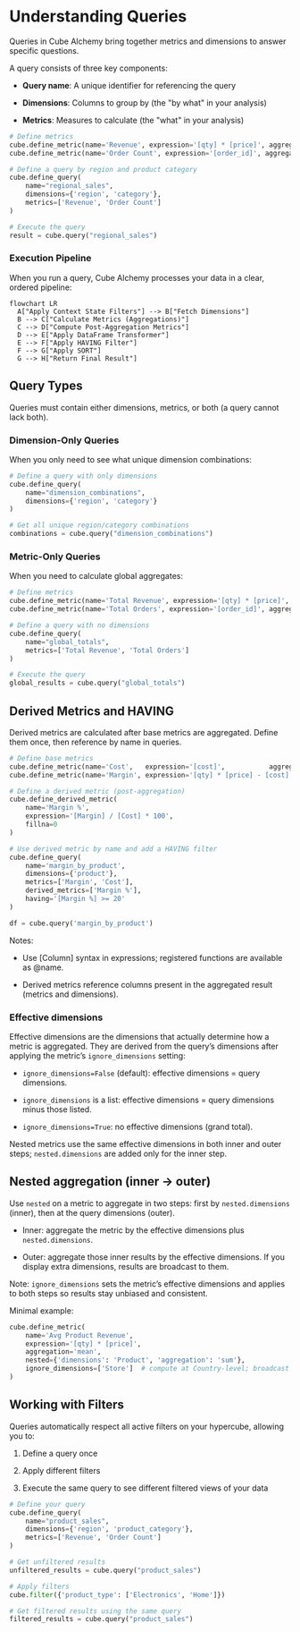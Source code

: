 # Understanding Queries

Queries in Cube Alchemy bring together metrics and dimensions to answer specific questions.

A query consists of three key components:

- **Query name**: A unique identifier for referencing the query

- **Dimensions**: Columns to group by (the "by what" in your analysis)

- **Metrics**: Measures to calculate (the "what" in your analysis)

```python
# Define metrics
cube.define_metric(name='Revenue', expression='[qty] * [price]', aggregation='sum')
cube.define_metric(name='Order Count', expression='[order_id]', aggregation='count')

# Define a query by region and product category
cube.define_query(
    name="regional_sales",
    dimensions={'region', 'category'},
    metrics=['Revenue', 'Order Count']
)

# Execute the query
result = cube.query("regional_sales")
```

### Execution Pipeline

When you run a query, Cube Alchemy processes your data in a clear, ordered pipeline:

```mermaid
flowchart LR
  A["Apply Context State Filters"] --> B["Fetch Dimensions"]
  B --> C["Calculate Metrics (Aggregations)"]
  C --> D["Compute Post-Aggregation Metrics"]
  D --> E["Apply DataFrame Transformer"]
  E --> F["Apply HAVING Filter"]
  F --> G["Apply SORT"]
  G --> H["Return Final Result"]
```

## Query Types

Queries must contain either dimensions, metrics, or both (a query cannot lack both).

### Dimension-Only Queries

When you only need to see what unique dimension combinations:

```python
# Define a query with only dimensions
cube.define_query(
    name="dimension_combinations",
    dimensions={'region', 'category'}
)

# Get all unique region/category combinations
combinations = cube.query("dimension_combinations")
```

### Metric-Only Queries

When you need to calculate global aggregates:

```python
# Define metrics
cube.define_metric(name='Total Revenue', expression='[qty] * [price]', aggregation='sum')
cube.define_metric(name='Total Orders', expression='[order_id]', aggregation='count')

# Define a query with no dimensions
cube.define_query(
    name="global_totals",
    metrics=['Total Revenue', 'Total Orders']
)

# Execute the query
global_results = cube.query("global_totals")
```

## Derived Metrics and HAVING

Derived metrics are calculated after base metrics are aggregated. Define them once, then reference by name in queries.

```python
# Define base metrics
cube.define_metric(name='Cost',   expression='[cost]',           aggregation='sum')
cube.define_metric(name='Margin', expression='[qty] * [price] - [cost]', aggregation='sum')

# Define a derived metric (post-aggregation)
cube.define_derived_metric(
    name='Margin %',
    expression='[Margin] / [Cost] * 100',
    fillna=0
)

# Use derived metric by name and add a HAVING filter
cube.define_query(
    name='margin_by_product',
    dimensions={'product'},
    metrics=['Margin', 'Cost'],
    derived_metrics=['Margin %'],
    having='[Margin %] >= 20'
)

df = cube.query('margin_by_product')
```

Notes:

- Use [Column] syntax in expressions; registered functions are available as @name.

- Derived metrics reference columns present in the aggregated result (metrics and dimensions).

### Effective dimensions

Effective dimensions are the dimensions that actually determine how a metric is aggregated. They are derived from the query’s dimensions after applying the metric’s `ignore_dimensions` setting:

- `ignore_dimensions=False` (default): effective dimensions = query dimensions.

- `ignore_dimensions` is a list: effective dimensions = query dimensions minus those listed.

- `ignore_dimensions=True`: no effective dimensions (grand total).

Nested metrics use the same effective dimensions in both inner and outer steps; `nested.dimensions` are added only for the inner step.

## Nested aggregation (inner → outer)

Use `nested` on a metric to aggregate in two steps: first by `nested.dimensions` (inner), then at the query dimensions (outer).

- Inner: aggregate the metric by the effective dimensions plus `nested.dimensions`.

- Outer: aggregate those inner results by the effective dimensions. If you display extra dimensions, results are broadcast to them.

Note: `ignore_dimensions` sets the metric’s effective dimensions and applies to both steps so results stay unbiased and consistent.

Minimal example:

```python
cube.define_metric(
    name='Avg Product Revenue',
    expression='[qty] * [price]',
    aggregation='mean',
    nested={'dimensions': 'Product', 'aggregation': 'sum'},
    ignore_dimensions=['Store']  # compute at Country-level; broadcast when displaying Store
)
```

## Working with Filters

Queries automatically respect all active filters on your hypercube, allowing you to:

1. Define a query once

2. Apply different filters

3. Execute the same query to see different filtered views of your data

```python
# Define your query
cube.define_query(
    name="product_sales",
    dimensions={'region', 'product_category'},
    metrics=['Revenue', 'Order Count']
)

# Get unfiltered results
unfiltered_results = cube.query("product_sales")

# Apply filters
cube.filter({'product_type': ['Electronics', 'Home']})

# Get filtered results using the same query
filtered_results = cube.query("product_sales")
```
